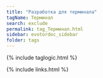 ```yaml
---
title: "Разработка для терминала"
tagName: Терминал
search: exclude
permalink: tag_Терминал.html
sidebar: evotordoc_sidebar
folder: tags
---
```

{% include taglogic.html %}

{% include links.html %}
